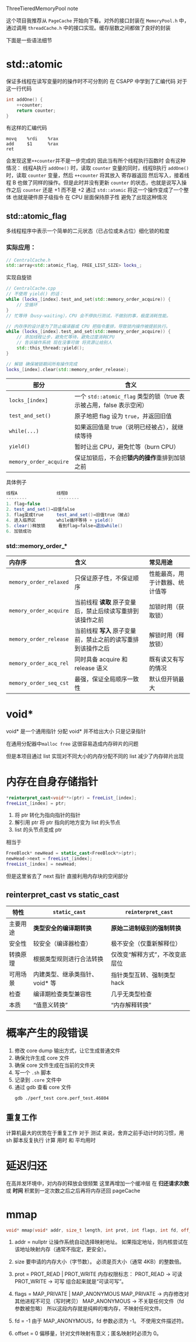 ThreeTieredMemoryPool note

这个项目我推荐从 `PageCache` 开始向下看。对外的接口封装在 `MemoryPool.h` 中，通过调用    `threadCache.h` 中的接口实现。缓存层数之间都做了良好的封装


下面是一些语法细节


# std::atomic
保证多线程在读写变量时的操作时不可分割的
在 CSAPP 中学到了汇编代码
对于这一行代码

```cpp
int addOne() {
    ++counter;
    return counter;
}
```

有这样的汇编代码

```
movq    %rdi    %rax
add     $1      %rax
ret
```

会发现这里`++counter`并不是一步完成的
因此当有所个线程执行函数时 会有这种情况：
线程A执行 `addOne()` 时，读取 `counter` 变量的同时，线程B执行 `addOne()` 时，读取 `counter` 变量，然后 `++counter` 将其放入 寄存器返回 然后写入，接着线程 B 也做了同样的操作。但是此时并没有更新 `counter` 的状态，也就是说写入操作之后 `counter` 还是 +1 而不是 +2
通过 `std::atomic` 将这一个操作变成了一个整体 也就是硬件原子级指令 在 CPU 层面保持原子性 避免了出现这种情况

## std::atomic_flag

多线程程序中表示一个简单的二元状态（已占位或未占位）细化锁的粒度

### 实际应用：

```cpp
// CentralCache.h
std::array<std::atomic_flag, FREE_LIST_SIZE> locks_;
```
实现自旋锁
```cpp
// CentralCache.cpp
// 不使用 yield() 的话：
while (locks_[index].test_and_set(std::memory_order_acquire)) {
    // 空循环
}
// 忙等待（busy-waiting），CPU 会不停执行测试，不做别的事，极度消耗性能。

// 内存序的设计是为了防止编译器或 CPU 把指令重排，导致锁内操作被提前执行。
while (locks_[index].test_and_set(std::memory_order_acquire)) {
    // 添加线程让步，避免忙等待，避免过度消耗CPU
    // 告诉操作系统 现在没事可做 将资源让给别人
    std::this_thread::yield();
}
```

```cpp
// 解锁 确保被锁期间所有操作完成
locks_[index].clear(std::memory_order_release);
```
| 部分                     | 含义                                                |
| ---------------------- | ------------------------------------------------- |
| `locks_[index]`        | 一个 `std::atomic_flag` 类型的锁（true 表示被占用，false 表示空闲） |
| `test_and_set()`       | 原子地把 flag 设为 `true`，并返回旧值                         |
| `while(...)`           | 如果返回值是 true（说明已经被占），就继续等待                         |
| `yield()`              | 暂时让出 CPU，避免忙等（burn CPU）                           |
| `memory_order_acquire` | 保证加锁后，不会把**锁内的操作**重排到加锁之前                         |

具体例子
```csharp
线程A               线程B
--------            --------
1. flag=false
2. test_and_set()→旧值false
3. flag变成true     test_and_set()→旧值true（被占）
4. 进入临界区        while循环等待 + yield()
5. clear()释放锁     看到flag=false→退出while()
6. 加锁成功
```

### std::memory_order_*

| 内存序                    | 含义                                | 常见用途            |
| :--------------------- | :-------------------------------- | :-------------- |
| `memory_order_relaxed` | 只保证原子性，不保证顺序                      | 性能最高，用于计数器、统计值等 |
| `memory_order_acquire` | 当前线程 **读取** 原子变量后，禁止后续读写重排到该操作之前  | 加锁时用（获取锁）       |
| `memory_order_release` | 当前线程 **写入** 原子变量前，禁止之前的读写重排到该操作之后 | 解锁时用（释放锁）       |
| `memory_order_acq_rel` | 同时具备 acquire 和 release 语义         | 既有读又有写的情况       |
| `memory_order_seq_cst` | 最强，保证全局顺序一致性                      | 默认但开销最大         |


# void*

void* 是一个通用指针
分配 void* 并不给出大小 只是记录指针

在通用分配器中`malloc free` 这很容易造成内存碎片的问题

但是本项目通过 list 实现对不同大小的内存分配不同的 list 减少了内存碎片出现 


# 内存在自身存储指针

```cpp
*reinterpret_cast<void**>(ptr) = freeList_[index];
freeList_[index] = ptr;
```

1. 将 ptr 转化为指向指针的指针
2. 解引用 ptr 将 ptr 指向的地方变为 list 的头节点
3. list 的头节点变成 ptr

相当于 
```cpp
FreeBlock* newHead = static_cast<FreeBlock*>(ptr);
newHead->next = freeList_[index]; 
freeList_[index] = newHead;
```
但是这里省去了 next 指针 直接利用内存块的空闲部分

## reinterpret_cast vs static_cast

| 特性   | `static_cast`      | `reinterpret_cast` |
| ---- | ------------------ | ------------------ |
| 主要用途 | **类型安全的编译期转换**     | **原始二进制级别的强制转换**   |
| 安全性  |  较安全（编译器检查）       |  极不安全（仅重新解释位）    |
| 转换原理 | 根据类型规则进行合法转换       | 仅改变“解释方式”，不改变底层位   |
| 可用场景 | 内建类型、继承类指针、void* 等 | 指针类型互转、强制类型 hack   |
| 检查   | 编译期检查类型兼容性         | 几乎无类型检查            |
| 本质   | “值意义转换”            | “内存解释转换”           |


# 概率产生的段错误

1. 修改 core dump 输出方式，让它生成普通文件
2. 确保允许生成 core 文件
3. 确保 core 文件生成在当前的文件夹
4. 写一个 `.sh` 脚本
5. 记录到 `.core` 文件中
6. 通过 gdb 查看 core 文件
    ```
    gdb ./perf_test core.perf_test.46804
    ```

## 重复工作

计算机最大的优势在于重复工作
对于 测试 来说，舍弃之前手动计时的习惯，用 sh 脚本反复执行 计算 用时 和 平均用时

# 延迟归还

在高并发环境中，对内存的释放会很频繁 
这里再增加一个缓冲层 在 **归还请求次数** 或 **时间** 积累到一定次数之后之后再将内存还回 pageCache 

# mmap

```cpp
void* mmap(void* addr, size_t length, int prot, int flags, int fd, off_t offset);
```

1. addr = nullptr
让操作系统自动选择映射地址。
如果指定地址，则内核尝试在该地址映射内存（通常不指定，更安全）。

2. size
要申请的内存大小（字节数）。
必须是页大小（通常 4KB）的整数倍。

3. prot = PROT_READ | PROT_WRITE
内存权限标志：
PROT_READ → 可读
PROT_WRITE → 可写
组合起来就是“可读可写”。

4. flags = MAP_PRIVATE | MAP_ANONYMOUS
MAP_PRIVATE → 内存修改对其他进程不可见（写时拷贝）
MAP_ANONYMOUS → 不关联任何文件（fd 参数被忽略）
所以这段内存就是纯粹的堆内存，不映射任何文件。

5. fd = -1
由于 MAP_ANONYMOUS，fd 参数必须为 -1。
不使用文件描述符。

6. offset = 0
偏移量，针对文件映射有意义；匿名映射时必须为 0。